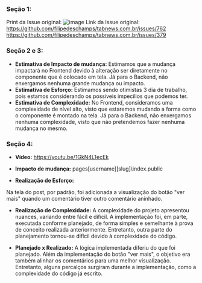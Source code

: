 ### **Seção 1:**
Print da Issue original:
![image](https://user-images.githubusercontent.com/50916242/222919777-0cde97d4-af99-41dd-bcdd-d2917ac41911.png)
Link da Issue original: https://github.com/filipedeschamps/tabnews.com.br/issues/762
https://github.com/filipedeschamps/tabnews.com.br/issues/379

### Seção 2 e 3: 
- **Estimativa de Impacto de mudança:** Estimamos que a mudança impactará no Frontend devido à alteração ser diretamente no componente que é colocado em tela. Já para o Backend, não enxergamos nenhuma grande mudança ou impacto.
- **Estimativa de Esforço:** Estimamos sendo otimistas 3 dia de trabalho, pois estamos considerando os possiveis impecilios que podemos ter.
- **Estimativa de Complexidade:** No Frontend, consideramos uma complexidade de nível alto, visto que estaremos mudando a forma como o componente é montado na tela. Já para o Backend, não enxergamos nenhuma complexidade, visto que não pretendemos fazer nenhuma mudança no mesmo.

### Seção 4:

- **Vídeo:** https://youtu.be/1GkN4L1ecEk
- **Impacto de mudança:** 
pages\[username]\[slug]\index.public


- **Realização de Esforço:**

Na tela do post, por padrão, foi adicionada a visualização do botão "ver mais" quando um comentário tiver outro comentário aninhado.
- **Realização de Complexidade:** 
A complexidade do projeto apresentou nuances, variando entre fácil e difícil. A implementação foi, em parte, executada conforme planejado, de forma simples e semelhante à prova de conceito realizada anteriormente. Entretanto, outra parte do planejamento tornou-se difícil devido à complexidade do código.

- **Planejado x Realizado:**
A lógica implementada diferiu do que foi planejado. Além da implementação do botão "ver mais", o objetivo era também alinhar os comentários para uma melhor visualização. Entretanto, alguns percalços surgiram durante a implementação, como a complexidade do código já escrito.
